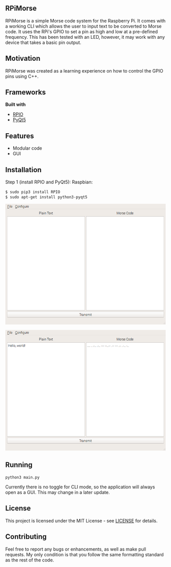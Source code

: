
## RPiMorse
RPiMorse is a simple Morse code system for the Raspberry Pi. It comes with a working CLI which allows the user to input text to be converted to Morse code.
It uses the RPi's GPIO to set a pin as high and low at a pre-defined frequency. This has been tested with an LED, however, it may work with any device that takes a basic pin output.

## Motivation
RPiMorse was created as a learning experience on how to control the GPIO pins using C++.

## Frameworks
**Built with**
- [RPIO](https://pythonhosted.org/RPIO/)
- [PyQt5](https://pypi.python.org/pypi/PyQt5)

## Features
- Modular code
- GUI

## Installation
Step 1 (install RPIO and PyQt5):
Raspbian:
```
$ sudo pip3 install RPIO
$ sudo apt-get install python3-pyqt5
```
![](/screenshots/window_1.png)

![](/screenshots/window_2.png)
## Running
```
python3 main.py
```
Currently there is no toggle for CLI mode, so the application will always open as a GUI. This may change in a later update.

## License
This project is licensed under the MIT License - see [LICENSE](LICENSE) for details.

## Contributing
Feel free to report any bugs or enhancements, as well as make pull requests. My only condition is that you follow the same formatting standard as the rest of the code.
